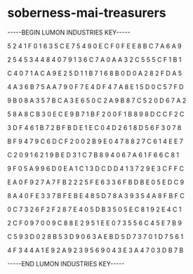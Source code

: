 # soberness-mai-treasurers

-----BEGIN LUMON INDUSTRIES KEY-----

5 2 4 1 F 0 1 6 3 5 C E 7 5 4 9 0 E C F 0 F E E 8 B C 7 A 6 A 9

2 5 4 5 3 4 4 8 4 0 7 9 1 3 6 C 7 A 0 A A 3 2 C 5 5 5 C F 1 B 1

C 4 0 7 1 A C A 9 E 2 5 D 1 1 B 7 1 6 8 B 0 D 0 A 2 8 2 F D A 5

4 A 3 6 B 7 5 A A 7 9 0 F 7 E 4 D F 4 7 A 8 E 1 5 D 0 C 5 7 F D

9 B 0 8 A 3 5 7 B C A 3 E 6 5 0 C 2 A 9 B 8 7 C 5 2 0 D 6 7 A 2

5 8 A 8 C B 3 0 E C E 9 B 7 1 B F 2 0 0 F 1 B 8 9 8 D C C F 2 C

3 D F 4 6 1 B 7 2 B F B D E 1 E C 0 4 D 2 6 1 8 D 5 6 F 3 0 7 8

B F 9 4 7 9 C 6 D C F 2 0 0 2 B 9 E 0 4 7 8 8 2 7 C 6 1 4 E E 7

C 2 0 9 1 6 2 1 9 B E D 3 1 C 7 B 8 9 4 0 6 7 A 6 1 F 6 6 C 8 1

9 F 0 5 A 9 9 6 D 0 E A 1 C 1 3 D C D D 4 1 3 7 2 9 E 3 C F F C

E A 0 F 9 2 7 A 7 F B 2 2 2 5 F E 6 3 3 6 F B D B E 0 5 E D C 9

8 A 4 0 F E 3 3 7 B F E B E 4 8 5 D 7 8 A 3 9 3 5 4 A 8 F B F C

0 C 7 3 2 6 F 2 F 2 8 7 E 4 0 5 D B 3 5 0 5 E C 8 1 9 2 E 4 C 1

2 C F 0 9 7 0 0 9 C 8 8 E 2 9 5 1 E E 0 7 3 5 5 6 C 4 5 E 7 B 9

C 5 9 3 D 0 2 8 B 5 3 D 9 0 6 3 A E B D 5 D 7 3 7 0 1 D 7 5 6 1

4 F 3 4 4 A 1 E 9 2 A 9 2 3 9 5 6 9 0 4 3 E 3 A 4 7 0 3 D B 7 B

-----END LUMON INDUSTRIES KEY-----
